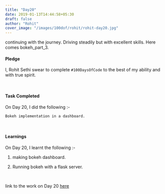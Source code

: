 ```yaml
---
title: "Day20"
date: 2019-01-13T14:44:58+05:30
draft: false
author: "Rohit"
cover_image: "/images/100dof/rohit/rohit-day20.jpg"
---
```

continuing with the journey. Driving steadily but with excellent skills. Here comes bokeh_part_3.
<!--more-->
#### Pledge
I, Rohit Sethi swear to complete `#100DaysOfCode` to the best of my ability and with true spirit.

<br>

#### Task Completed
On Day 20, I did the following :-

```
Bokeh implementation in a dashboard.
```
<br>

#### Learnings
On Day 20, I learnt the following :-

1. making bokeh dashboard.

2. Running bokeh with a flask server.

<br/>

link to the work on Day 20 [here](https://github.com/rohit3463/-100DaysOfCode/tree/master/Day17-20/bokeh_app) 

